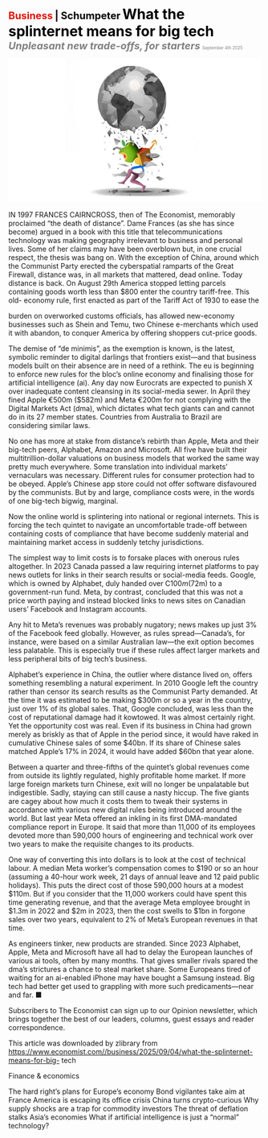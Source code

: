 <span style="color:#E3120B; font-size:14.9pt; font-weight:bold;">Business</span> <span style="color:#000000; font-size:14.9pt; font-weight:bold;">| Schumpeter</span>
<span style="color:#000000; font-size:21.0pt; font-weight:bold;">What the splinternet means for big tech</span>
<span style="color:#808080; font-size:14.9pt; font-weight:bold; font-style:italic;">Unpleasant new trade-offs, for starters</span>
<span style="color:#808080; font-size:6.2pt;">September 4th 2025</span>

![](../images/056_What_the_splinternet_means_for_big_tech/p0227_img01.jpeg)

IN 1997 FRANCES CAIRNCROSS, then of The Economist, memorably proclaimed “the death of distance”. Dame Frances (as she has since become) argued in a book with this title that telecommunications technology was making geography irrelevant to business and personal lives. Some of her claims may have been overblown but, in one crucial respect, the thesis was bang on. With the exception of China, around which the Communist Party erected the cyberspatial ramparts of the Great Firewall, distance was, in all markets that mattered, dead online. Today distance is back. On August 29th America stopped letting parcels containing goods worth less than $800 enter the country tariff-free. This old- economy rule, first enacted as part of the Tariff Act of 1930 to ease the

burden on overworked customs officials, has allowed new-economy businesses such as Shein and Temu, two Chinese e-merchants which used it with abandon, to conquer America by offering shoppers cut-price goods.

The demise of “de minimis”, as the exemption is known, is the latest, symbolic reminder to digital darlings that frontiers exist—and that business models built on their absence are in need of a rethink. The eu is beginning to enforce new rules for the bloc’s online economy and finalising those for artificial intelligence (ai). Any day now Eurocrats are expected to punish X over inadequate content cleansing in its social-media sewer. In April they fined Apple €500m ($582m) and Meta €200m for not complying with the Digital Markets Act (dma), which dictates what tech giants can and cannot do in its 27 member states. Countries from Australia to Brazil are considering similar laws.

No one has more at stake from distance’s rebirth than Apple, Meta and their big-tech peers, Alphabet, Amazon and Microsoft. All five have built their multitrillion-dollar valuations on business models that worked the same way pretty much everywhere. Some translation into individual markets’ vernaculars was necessary. Different rules for consumer protection had to be obeyed. Apple’s Chinese app store could not offer software disfavoured by the communists. But by and large, compliance costs were, in the words of one big-tech bigwig, marginal.

Now the online world is splintering into national or regional internets. This is forcing the tech quintet to navigate an uncomfortable trade-off between containing costs of compliance that have become suddenly material and maintaining market access in suddenly tetchy jurisdictions.

The simplest way to limit costs is to forsake places with onerous rules altogether. In 2023 Canada passed a law requiring internet platforms to pay news outlets for links in their search results or social-media feeds. Google, which is owned by Alphabet, duly handed over C$100m ($72m) to a government-run fund. Meta, by contrast, concluded that this was not a price worth paying and instead blocked links to news sites on Canadian users’ Facebook and Instagram accounts.

Any hit to Meta’s revenues was probably nugatory; news makes up just 3% of the Facebook feed globally. However, as rules spread—Canada’s, for instance, were based on a similar Australian law—the exit option becomes less palatable. This is especially true if these rules affect larger markets and less peripheral bits of big tech’s business.

Alphabet’s experience in China, the outlier where distance lived on, offers something resembling a natural experiment. In 2010 Google left the country rather than censor its search results as the Communist Party demanded. At the time it was estimated to be making $300m or so a year in the country, just over 1% of its global sales. That, Google concluded, was less than the cost of reputational damage had it kowtowed. It was almost certainly right. Yet the opportunity cost was real. Even if its business in China had grown merely as briskly as that of Apple in the period since, it would have raked in cumulative Chinese sales of some $40bn. If its share of Chinese sales matched Apple’s 17% in 2024, it would have added $60bn that year alone.

Between a quarter and three-fifths of the quintet’s global revenues come from outside its lightly regulated, highly profitable home market. If more large foreign markets turn Chinese, exit will no longer be unpalatable but indigestible. Sadly, staying can still cause a nasty hiccup. The five giants are cagey about how much it costs them to tweak their systems in accordance with various new digital rules being introduced around the world. But last year Meta offered an inkling in its first DMA-mandated compliance report in Europe. It said that more than 11,000 of its employees devoted more than 590,000 hours of engineering and technical work over two years to make the requisite changes to its products.

One way of converting this into dollars is to look at the cost of technical labour. A median Meta worker’s compensation comes to $190 or so an hour (assuming a 40-hour work week, 21 days of annual leave and 12 paid public holidays). This puts the direct cost of those 590,000 hours at a modest $110m. But if you consider that the 11,000 workers could have spent this time generating revenue, and that the average Meta employee brought in $1.3m in 2022 and $2m in 2023, then the cost swells to $1bn in forgone sales over two years, equivalent to 2% of Meta’s European revenues in that time.

As engineers tinker, new products are stranded. Since 2023 Alphabet, Apple, Meta and Microsoft have all had to delay the European launches of various ai tools, often by many months. That gives smaller rivals spared the dma’s strictures a chance to steal market share. Some Europeans tired of waiting for an ai-enabled iPhone may have bought a Samsung instead. Big tech had better get used to grappling with more such predicaments—near and far. ■

Subscribers to The Economist can sign up to our Opinion newsletter, which brings together the best of our leaders, columns, guest essays and reader correspondence.

This article was downloaded by zlibrary from https://www.economist.com//business/2025/09/04/what-the-splinternet-means-for-big- tech

Finance & economics

The hard right’s plans for Europe’s economy Bond vigilantes take aim at France America is escaping its office crisis China turns crypto-curious Why supply shocks are a trap for commodity investors The threat of deflation stalks Asia’s economies What if artificial intelligence is just a “normal” technology?
